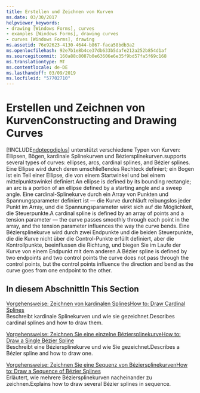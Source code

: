 ```yaml
---
title: Erstellen und Zeichnen von Kurven
ms.date: 03/30/2017
helpviewer_keywords:
- drawing [Windows Forms], curves
- examples [Windows Forms], drawing curves
- curves [Windows Forms], drawing
ms.assetid: 76e92623-4130-4644-b867-faca58bdb3a2
ms.openlocfilehash: 92e7b1e8b4ce37db633b5dafe212a252b854d1af
ms.sourcegitcommit: 160a88c8087b0e63606e6e35f9bd57fa5f69c168
ms.translationtype: MT
ms.contentlocale: de-DE
ms.lasthandoff: 03/09/2019
ms.locfileid: "57702710"
---
```

# <a name="constructing-and-drawing-curves"></a><span data-ttu-id="e99d6-102">Erstellen und Zeichnen von Kurven</span><span class="sxs-lookup"><span data-stu-id="e99d6-102">Constructing and Drawing Curves</span></span>
[!INCLUDE[ndptecgdiplus](../../../../includes/ndptecgdiplus-md.md)] <span data-ttu-id="e99d6-103">unterstützt verschiedene Typen von Kurven: Ellipsen, Bögen, kardinale Splinekurven und Béziersplinekurven.</span><span class="sxs-lookup"><span data-stu-id="e99d6-103">supports several types of curves: ellipses, arcs, cardinal splines, and Bézier splines.</span></span> <span data-ttu-id="e99d6-104">Eine Ellipse wird durch deren umschließendes Rechteck definiert; ein Bogen ist ein Teil einer Ellipse, die von einem Startwinkel und bei einem mittelpunktswinkel definiert.</span><span class="sxs-lookup"><span data-stu-id="e99d6-104">An ellipse is defined by its bounding rectangle; an arc is a portion of an ellipse defined by a starting angle and a sweep angle.</span></span> <span data-ttu-id="e99d6-105">Eine cardinal-Splinekurve durch ein Array von Punkten und Spannungsparameter definiert ist — die Kurve durchläuft reibungslos jeder Punkt im Array, und die Spannungsparameter wirkt sich auf die Möglichkeit, die Steuerpunkte.</span><span class="sxs-lookup"><span data-stu-id="e99d6-105">A cardinal spline is defined by an array of points and a tension parameter — the curve passes smoothly through each point in the array, and the tension parameter influences the way the curve bends.</span></span> <span data-ttu-id="e99d6-106">Eine Béziersplinekurve wird durch zwei Endpunkte und die beiden Steuerpunkte, die die Kurve nicht über die Control-Punkte erfüllt definiert, aber die Kontrollpunkte, beeinflussen die Richtung, und biegen Sie im Laufe der Kurve von einem Endpunkt mit dem anderen.</span><span class="sxs-lookup"><span data-stu-id="e99d6-106">A Bézier spline is defined by two endpoints and two control points  the curve does not pass through the control points, but the control points influence the direction and bend as the curve goes from one endpoint to the other.</span></span>  
  
## <a name="in-this-section"></a><span data-ttu-id="e99d6-107">In diesem Abschnitt</span><span class="sxs-lookup"><span data-stu-id="e99d6-107">In This Section</span></span>  
 [<span data-ttu-id="e99d6-108">Vorgehensweise: Zeichnen von kardinalen Splines</span><span class="sxs-lookup"><span data-stu-id="e99d6-108">How to: Draw Cardinal Splines</span></span>](how-to-draw-cardinal-splines.md)  
 <span data-ttu-id="e99d6-109">Beschreibt kardinale Splinekurven und wie sie gezeichnet.</span><span class="sxs-lookup"><span data-stu-id="e99d6-109">Describes cardinal splines and how to draw them.</span></span>  
  
 [<span data-ttu-id="e99d6-110">Vorgehensweise: Zeichnen Sie eine einzelne Béziersplinekurve</span><span class="sxs-lookup"><span data-stu-id="e99d6-110">How to: Draw a Single Bézier Spline</span></span>](how-to-draw-a-single-bezier-spline.md)  
 <span data-ttu-id="e99d6-111">Beschreibt eine Béziersplinekurve und wie Sie gezeichnet.</span><span class="sxs-lookup"><span data-stu-id="e99d6-111">Describes a Bézier spline and how to draw one.</span></span>  
  
 [<span data-ttu-id="e99d6-112">Vorgehensweise: Zeichnen Sie eine Sequenz von Béziersplinekurven</span><span class="sxs-lookup"><span data-stu-id="e99d6-112">How to: Draw a Sequence of Bézier Splines</span></span>](how-to-draw-a-sequence-of-bezier-splines.md)  
 <span data-ttu-id="e99d6-113">Erläutert, wie mehrere Béziersplinekurven nacheinander zu zeichnen.</span><span class="sxs-lookup"><span data-stu-id="e99d6-113">Explains how to draw several Bézier splines in sequence.</span></span>
